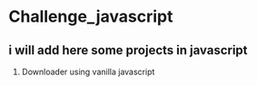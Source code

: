 # Challenge_javascript
## i will add here some  projects in javascript 
1. Downloader using vanilla javascript
